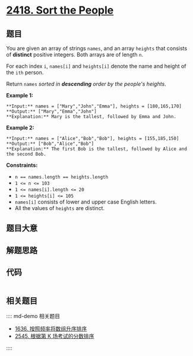 # [2418. Sort the People](https://leetcode.com/problems/sort-the-people)

## 题目

You are given an array of strings `names`, and an array `heights` that
consists of **distinct** positive integers. Both arrays are of length `n`.

For each index `i`, `names[i]` and `heights[i]` denote the name and height of
the `ith` person.

Return `names` _sorted in **descending** order by the people's heights_.



**Example 1:**

    
    
    **Input:** names = ["Mary","John","Emma"], heights = [180,165,170]
    **Output:** ["Mary","Emma","John"]
    **Explanation:** Mary is the tallest, followed by Emma and John.
    

**Example 2:**

    
    
    **Input:** names = ["Alice","Bob","Bob"], heights = [155,185,150]
    **Output:** ["Bob","Alice","Bob"]
    **Explanation:** The first Bob is the tallest, followed by Alice and the second Bob.
    



**Constraints:**

  * `n == names.length == heights.length`
  * `1 <= n <= 103`
  * `1 <= names[i].length <= 20`
  * `1 <= heights[i] <= 105`
  * `names[i]` consists of lower and upper case English letters.
  * All the values of `heights` are distinct.


## 题目大意

## 解题思路

## 代码

```javascript

```

## 相关题目

:::: md-demo 相关题目
- [1636. 按照频率将数组升序排序](https://leetcode.com/problems/sort-array-by-increasing-frequency)
- [2545. 根据第 K 场考试的分数排序](https://leetcode.com/problems/sort-the-students-by-their-kth-score)

::::
